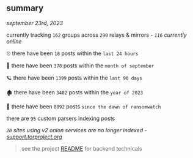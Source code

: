 
## summary
_september 23rd, 2023_

currently tracking `162` groups across `290` relays & mirrors - _`116` currently online_

⏲ there have been `18` posts within the `last 24 hours`

🦈 there have been `378` posts within the `month of september`

🪐 there have been `1399` posts within the `last 90 days`

🏚 there have been `3402` posts within the `year of 2023`

🦕 there have been `8092` posts `since the dawn of ransomwatch`

there are `95` custom parsers indexing posts

_`20` sites using v2 onion services are no longer indexed - [support.torproject.org](https://support.torproject.org/onionservices/v2-deprecation/)_

> see the project [README](https://github.com/joshhighet/ransomwatch#ransomwatch--) for backend technicals

